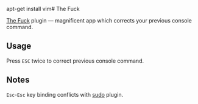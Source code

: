 apt-get install vim# The Fuck

[The Fuck](https://github.com/nvbn/thefuck) plugin — magnificent app which corrects your previous console command.

## Usage
Press `ESC` twice to correct previous console command.

## Notes
`Esc`-`Esc` key binding conflicts with [sudo](https://github.com/ohmyzsh/ohmyzsh/tree/master/plugins/sudo) plugin.
